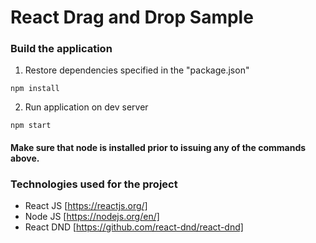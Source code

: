 # React Drag and Drop Sample

### Build the application
1. Restore dependencies specified in the "package.json"
```
npm install
```
2. Run application on dev server

```
npm start
```

#### Make sure that node is installed prior to issuing any of the commands above.

### Technologies used for the project
- React JS [https://reactjs.org/]
- Node JS [https://nodejs.org/en/]
- React DND [https://github.com/react-dnd/react-dnd]